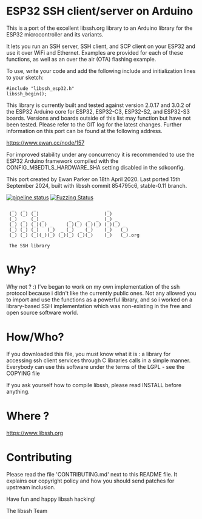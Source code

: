 ESP32 SSH client/server on Arduino
==================================

This is a port of the excellent libssh.org library to an Arduino library for
the ESP32 microcontroller and its variants.

It lets you run an SSH server, SSH client, and SCP client on your ESP32 and
use it over WiFi and Ethernet.  Examples are provided for each of these
functions, as well as an over the air (OTA) flashing example.

To use, write your code and add the following include and initialization lines
to your sketch:

    #include "libssh_esp32.h"
    libssh_begin();

This library is currently built and tested against version 2.0.17 and 3.0.2 of
the ESP32 Arduino core for ESP32, ESP32-C3, ESP32-S2, and ESP32-S3 boards.
Versions and boards outside of this list may function but have not been tested.
Please refer to the GIT log for the latest changes.  Further information on
this port can be found at the following address.

  https://www.ewan.cc/node/157

For improved stability under any concurrency it is recommended to use the
ESP32 Arduino framework compiled with the CONFIG_MBEDTLS_HARDWARE_SHA setting
disabled in the sdkconfig.

This port created by Ewan Parker on 18th April 2020.
Last ported 15th September 2024, built with libssh commit 854795c6,
stable-0.11 branch.


[![pipeline status](https://gitlab.com/libssh/libssh-mirror/badges/master/pipeline.svg)](https://gitlab.com/libssh/libssh-mirror/commits/master)
[![Fuzzing Status](https://oss-fuzz-build-logs.storage.googleapis.com/badges/libssh.svg)](https://bugs.chromium.org/p/oss-fuzz/issues/list?sort=-opened&can=1&q=proj:libssh)

```
  _   _   _                          _
 (_) (_) (_)                        (_)
 (_)  _  (_) _         _  _   _  _  (_) _
 (_) (_) (_)(_) _     (_)(_) (_)(_) (_)(_) _
 (_) (_) (_)   (_)  _ (_)  _ (_)    (_)   (_)
 (_) (_) (_)(_)(_) (_)(_) (_)(_)    (_)   (_).org

 The SSH library

```

# Why?

Why not ? :) I've began to work on my own implementation of the ssh protocol
because i didn't like the currently public ones.
Not any allowed you to import and use the functions as a powerful library,
and so i worked on a library-based SSH implementation which was non-existing
in the free and open source software world.


# How/Who?

If you downloaded this file, you must know what it is : a library for
accessing ssh client services through C libraries calls in a simple manner.
Everybody can use this software under the terms of the LGPL - see the COPYING
file

If you ask yourself how to compile libssh, please read INSTALL before anything.

# Where ?

https://www.libssh.org

# Contributing

Please read the file 'CONTRIBUTING.md' next to this README file. It explains
our copyright policy and how you should send patches for upstream inclusion.

Have fun and happy libssh hacking!

The libssh Team
